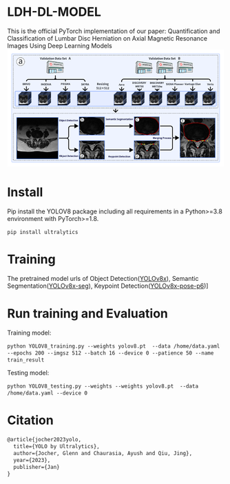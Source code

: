 # LDH-DL-MODEL
This is the official PyTorch implementation of our paper: Quantification and Classification of Lumbar Disc Herniation on Axial Magnetic Resonance Images Using Deep Learning Models
![image](https://github.com/ElzatElham/LDH-DL-MODEL/blob/main/image.png)

# Install

Pip install the YOLOV8 package including all requirements in a Python>=3.8 environment with PyTorch>=1.8.
```
pip install ultralytics
```
# Training

The pretrained model urls of Object Detection([YOLOv8x](https://github.com/ultralytics/assets/releases/download/v8.2.0/yolov8x.pt)), Semantic Segmentation([YOLOv8x-seg](https://github.com/ultralytics/assets/releases/download/v8.2.0/yolov8x-seg.pt)), Keypoint Detection([YOLOv8x-pose-p6](https://github.com/ultralytics/assets/releases/download/v8.2.0/yolov8x-pose-p6.pt))]

# Run training and Evaluation

Training model:
```
python YOLOV8_training.py --weights yolov8.pt  --data /home/data.yaml  --epochs 200 --imgsz 512 --batch 16 --device 0 --patience 50 --name train_result
```

Testing model:
```
python YOLOV8_testing.py --weights --weights yolov8.pt  --data /home/data.yaml --device 0
```

# Citation
```
@article{jocher2023yolo,
  title={YOLO by Ultralytics},
  author={Jocher, Glenn and Chaurasia, Ayush and Qiu, Jing},
  year={2023},
  publisher={Jan}
}
```







